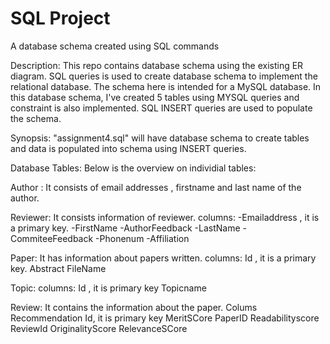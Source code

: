 # SQL Project
A database schema created using SQL commands


Description:
This repo contains database schema using the existing ER diagram. SQL queries is used to create database schema to implement the relational database.
The schema here is intended for a MySQL database. In this database schema, I've created 5 tables using MYSQL queries and constraint is also implemented. SQL INSERT queries are used to populate the schema. 


Synopsis:
"assignment4.sql" will have database schema to create tables and data is populated into schema using INSERT queries.

Database Tables:
Below is the overview on individial tables:

Author :
It consists of email addresses , firstname and last name of the author.

Reviewer:
It consists information of reviewer.
columns:
-Emailaddress , it is a primary key.
-FirstName
-AuthorFeedback
-LastName
-CommiteeFeedback
-Phonenum
-Affiliation

Paper:
It has information about papers written.
columns:
Id , it is a primary key.
Abstract
FileName

Topic:
columns:
Id , it is primary key
Topicname

Review:
It contains the information about the paper. 
Colums
Recommendation
Id, it is primary key
MeritSCore
PaperID
Readabilityscore
ReviewId
OriginalityScore
RelevanceSCore

